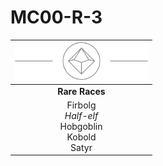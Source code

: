 # MC00-R-3

| <img src="../images/card-icons/d10.png" height="60" /> |
|:---:|
| **Rare Races** |
| Firbolg<br>*Half-elf*<br>Hobgoblin<br>Kobold<br>Satyr |
